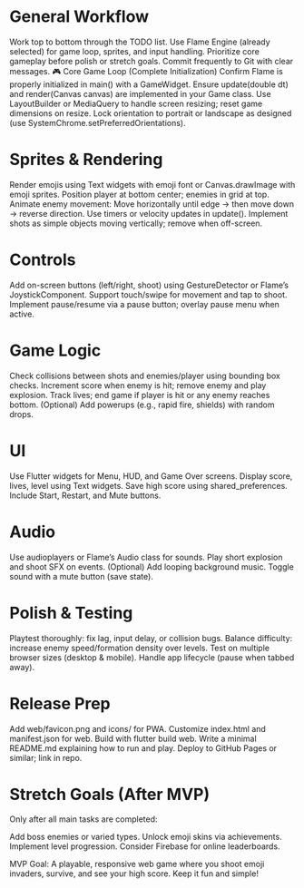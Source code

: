 # General Workflow
Work top to bottom through the TODO list.
Use Flame Engine (already selected) for game loop, sprites, and input handling.
Prioritize core gameplay before polish or stretch goals.
Commit frequently to Git with clear messages.
🎮 Core Game Loop (Complete Initialization)
Confirm Flame is properly initialized in main() with a GameWidget.
Ensure update(double dt) and render(Canvas canvas) are implemented in your Game class.
Use LayoutBuilder or MediaQuery to handle screen resizing; reset game dimensions on resize.
Lock orientation to portrait or landscape as designed (use SystemChrome.setPreferredOrientations).

# Sprites & Rendering
Render emojis using Text widgets with emoji font or Canvas.drawImage with emoji sprites.
Position player at bottom center; enemies in grid at top.
Animate enemy movement:
Move horizontally until edge → then move down → reverse direction.
Use timers or velocity updates in update().
Implement shots as simple objects moving vertically; remove when off-screen.

# Controls
Add on-screen buttons (left/right, shoot) using GestureDetector or Flame’s JoystickComponent.
Support touch/swipe for movement and tap to shoot.
Implement pause/resume via a pause button; overlay pause menu when active.

# Game Logic
Check collisions between shots and enemies/player using bounding box checks.
Increment score when enemy is hit; remove enemy and play explosion.
Track lives; end game if player is hit or any enemy reaches bottom.
(Optional) Add powerups (e.g., rapid fire, shields) with random drops.

# UI
Use Flutter widgets for Menu, HUD, and Game Over screens.
Display score, lives, level using Text widgets.
Save high score using shared_preferences.
Include Start, Restart, and Mute buttons.

# Audio
Use audioplayers or Flame’s Audio class for sounds.
Play short explosion and shoot SFX on events.
(Optional) Add looping background music.
Toggle sound with a mute button (save state).

# Polish & Testing
Playtest thoroughly: fix lag, input delay, or collision bugs.
Balance difficulty: increase enemy speed/formation density over levels.
Test on multiple browser sizes (desktop & mobile).
Handle app lifecycle (pause when tabbed away).

# Release Prep
Add web/favicon.png and icons/ for PWA.
Customize index.html and manifest.json for web.
Build with flutter build web.
Write a minimal README.md explaining how to run and play.
Deploy to GitHub Pages or similar; link in repo.

# Stretch Goals (After MVP)
Only after all main tasks are completed:

Add boss enemies or varied types.
Unlock emoji skins via achievements.
Implement level progression.
Consider Firebase for online leaderboards.

MVP Goal: A playable, responsive web game where you shoot emoji invaders, survive, and see your high score.
Keep it fun and simple!